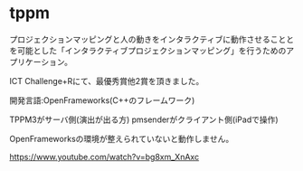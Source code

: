 # tppmプロジェクションマッピングと人の動きをインタラクティブに動作させることとを可能とした「インタラクティブプロジェクションマッピング」を行うためのアプリケーション。ICT Challenge+Rにて、最優秀賞他2賞を頂きました。開発言語:OpenFrameworks(C++のフレームワーク)TPPM3がサーバ側(演出が出る方)pmsenderがクライアント側(iPadで操作)OpenFrameworksの環境が整えられていないと動作しません。https://www.youtube.com/watch?v=bg8xm_XnAxc